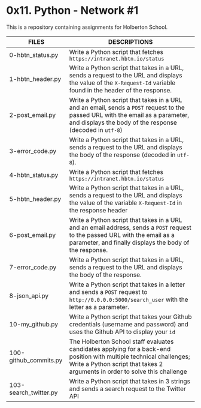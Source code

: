 # 0x11. Python - Network #1

This is a repository containing assignments for Holberton School.

|FILES| DESCRIPTIONS|
|---|---|
|0-hbtn_status.py|  Write a Python script that fetches ```https://intranet.hbtn.io/status```|
|1-hbtn_header.py|  Write a Python script that takes in a URL, sends a request to the URL and displays the value of the ```X-Request-Id``` variable found in the header of the response.|
|2-post_email.py|  Write a Python script that takes in a URL and an email, sends a ```POST``` request to the passed URL with the email as a parameter, and displays the body of the response (decoded in ```utf-8```)|
|3-error_code.py|  Write a Python script that takes in a URL, sends a request to the URL and displays the body of the response (decoded in ```utf-8```).|
|4-hbtn_status.py|  Write a Python script that fetches ```https://intranet.hbtn.io/status```|
|5-hbtn_header.py|  Write a Python script that takes in a URL, sends a request to the URL and displays the value of the variable ```X-Request-Id``` in the response header|
|6-post_email.py|  Write a Python script that takes in a URL and an email address, sends a ```POST``` request to the passed URL with the email as a parameter, and finally displays the body of the response.|
|7-error_code.py|  Write a Python script that takes in a URL, sends a request to the URL and displays the body of the response.|
|8-json_api.py|  Write a Python script that takes in a letter and sends a ```POST``` request to ```http://0.0.0.0:5000/search_user``` with the letter as a parameter.|
|10-my_github.py|  Write a Python script that takes your Github credentials (username and password) and uses the Github API to display your ```id```|
|100-github_commits.py|  The Holberton School staff evaluates candidates applying for a back-end position with multiple technical challenges; Write a Python script that takes 2 arguments in order to solve this challenge|
|103-search_twitter.py|  Write a Python script that takes in 3 strings and sends a search request to the Twitter API|

